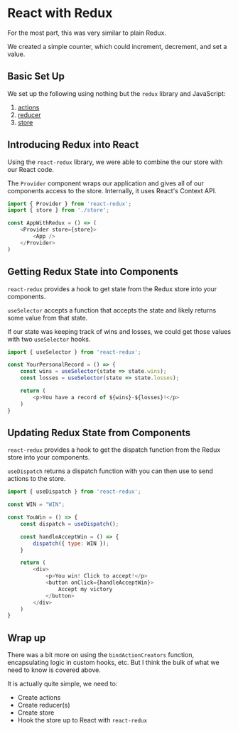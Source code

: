 # React with Redux

For the most part, this was very similar to plain Redux. 

We created a simple counter, which could increment, decrement, and set a value.

## Basic Set Up

We set up the following using nothing but the `redux` library and JavaScript:
1. [actions](./src/actions.js)
2. [reducer](./src/reducer.js)
3. [store](./src/store.js)

## Introducing Redux into React

Using the `react-redux` library, we were able to combine the our store with our React code.

The `Provider` component wraps our application and gives all of our components access to the store. Internally, it uses React's Context API.

```js
import { Provider } from 'react-redux';
import { store } from './store';

const AppWithRedux = () => (
    <Provider store={store}>
        <App />
    </Provider>
)
```

## Getting Redux State into Components

`react-redux` provides a hook to get state from the Redux store into your components.

`useSelector` accepts a function that accepts the state and likely returns some value from that state.

If our state was keeping track of wins and losses, we could get those values with two `useSelector` hooks.

```js
import { useSelector } from 'react-redux';

const YourPersonalRecord = () => {
    const wins = useSelector(state => state.wins);
    const losses = useSelector(state => state.losses);

    return (
        <p>You have a record of ${wins}-${losses}!</p>
    )
}
```

## Updating Redux State from Components

`react-redux` provides a hook to get the dispatch function from the Redux store into your components.

`useDispatch` returns a dispatch function with you can then use to send actions to the store.

```js
import { useDispatch } from 'react-redux';

const WIN = "WIN";

const YouWin = () => {
    const dispatch = useDispatch();

    const handleAcceptWin = () => {
        dispatch({ type: WIN });
    }

    return (
        <div>
            <p>You win! Click to accept!</p>
            <button onClick={handleAcceptWin}>
                Accept my victory
            </button>
        </div>
    )
}

```

## Wrap up

There was a bit more on using the `bindActionCreators` function, encapsulating logic in custom hooks, etc. But I think the bulk of what we need to know is covered above.

It is actually quite simple, we need to:
- Create actions
- Create reducer(s)
- Create store
- Hook the store up to React with `react-redux`